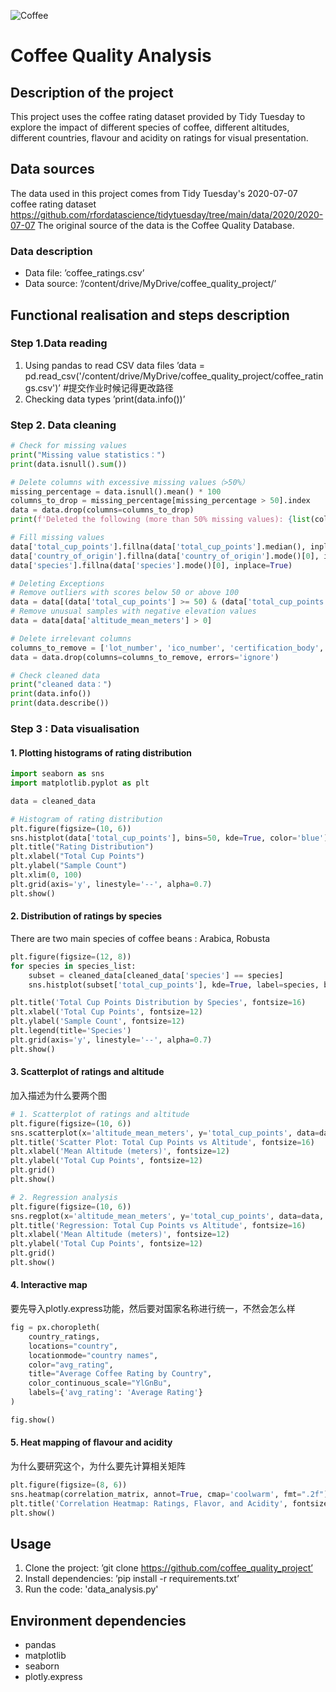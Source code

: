 ![Coffee](https://img.freepik.com/premium-photo/white-coffee-cup-roasted-coffee-beans-around_35570-794.jpg)
# Coffee Quality Analysis
## Description of the project
This project uses the coffee rating dataset provided by Tidy Tuesday to explore the impact of different species of coffee, different altitudes, different countries, flavour and acidity on ratings for visual presentation.
   
## Data sources
The data used in this project comes from Tidy Tuesday's 2020-07-07 coffee rating dataset https://github.com/rfordatascience/tidytuesday/tree/main/data/2020/2020-07-07
The original source of the data is the Coffee Quality Database.

### Data description
- Data file: ’coffee_ratings.csv’
- Data source: ’/content/drive/MyDrive/coffee_quality_project/’

## Functional realisation and steps description
### Step 1.Data reading
1. Using pandas to read CSV data files
’data = pd.read_csv('/content/drive/MyDrive/coffee_quality_project/coffee_ratings.csv')’ #提交作业时候记得更改路径
2. Checking data types
’print(data.info())’

### Step 2. Data cleaning
```python
# Check for missing values
print("Missing value statistics：")
print(data.isnull().sum())

# Delete columns with excessive missing values（>50%）
missing_percentage = data.isnull().mean() * 100
columns_to_drop = missing_percentage[missing_percentage > 50].index
data = data.drop(columns=columns_to_drop)
print(f'Deleted the following (more than 50% missing values): {list(columns_to_drop)}')

# Fill missing values
data['total_cup_points'].fillna(data['total_cup_points'].median(), inplace=True)
data['country_of_origin'].fillna(data['country_of_origin'].mode()[0], inplace=True)
data['species'].fillna(data['species'].mode()[0], inplace=True)

# Deleting Exceptions
# Remove outliers with scores below 50 or above 100
data = data[(data['total_cup_points'] >= 50) & (data['total_cup_points'] <= 100)]
# Remove unusual samples with negative elevation values
data = data[data['altitude_mean_meters'] > 0]

# Delete irrelevant columns
columns_to_remove = ['lot_number', 'ico_number', 'certification_body', 'expiration']
data = data.drop(columns=columns_to_remove, errors='ignore')

# Check cleaned data
print("cleaned data：")
print(data.info())
print(data.describe())
```

### Step 3 : Data visualisation
#### 1. Plotting histograms of rating distribution
```python
import seaborn as sns
import matplotlib.pyplot as plt

data = cleaned_data

# Histogram of rating distribution
plt.figure(figsize=(10, 6))
sns.histplot(data['total_cup_points'], bins=50, kde=True, color='blue')
plt.title("Rating Distribution")
plt.xlabel("Total Cup Points")
plt.ylabel("Sample Count")
plt.xlim(0, 100)
plt.grid(axis='y', linestyle='--', alpha=0.7)
plt.show()
```
#### 2. Distribution of ratings by species
There are two main species of coffee beans : Arabica, Robusta
```python
plt.figure(figsize=(12, 8))
for species in species_list:
    subset = cleaned_data[cleaned_data['species'] == species]
    sns.histplot(subset['total_cup_points'], kde=True, label=species, bins=30, alpha=0.5)

plt.title('Total Cup Points Distribution by Species', fontsize=16)
plt.xlabel('Total Cup Points', fontsize=12)
plt.ylabel('Sample Count', fontsize=12)
plt.legend(title='Species')
plt.grid(axis='y', linestyle='--', alpha=0.7)
plt.show()
```

#### 3. Scatterplot of ratings and altitude
加入描述为什么要两个图
```python
# 1. Scatterplot of ratings and altitude
plt.figure(figsize=(10, 6))
sns.scatterplot(x='altitude_mean_meters', y='total_cup_points', data=data, alpha=0.6, color='blue')
plt.title('Scatter Plot: Total Cup Points vs Altitude', fontsize=16)
plt.xlabel('Mean Altitude (meters)', fontsize=12)
plt.ylabel('Total Cup Points', fontsize=12)
plt.grid()
plt.show()

# 2. Regression analysis
plt.figure(figsize=(10, 6))
sns.regplot(x='altitude_mean_meters', y='total_cup_points', data=data, scatter_kws={'alpha': 0.5}, line_kws={'color': 'red'})
plt.title('Regression: Total Cup Points vs Altitude', fontsize=16)
plt.xlabel('Mean Altitude (meters)', fontsize=12)
plt.ylabel('Total Cup Points', fontsize=12)
plt.grid()
plt.show()
```

#### 4. Interactive map
要先导入plotly.express功能，然后要对国家名称进行统一，不然会怎么样
```python
fig = px.choropleth(
    country_ratings,
    locations="country",
    locationmode="country names",
    color="avg_rating",
    title="Average Coffee Rating by Country",
    color_continuous_scale="YlGnBu",
    labels={'avg_rating': 'Average Rating'}
)

fig.show()
```
#### 5. Heat mapping of flavour and acidity
为什么要研究这个，为什么要先计算相关矩阵
```python
plt.figure(figsize=(8, 6))
sns.heatmap(correlation_matrix, annot=True, cmap='coolwarm', fmt=".2f")
plt.title('Correlation Heatmap: Ratings, Flavor, and Acidity', fontsize=16)
plt.show()
```

## Usage
1. Clone the project: ’git clone https://github.com/coffee_quality_project’
2. Install dependencies: ’pip install -r requirements.txt’
3. Run the code: 'data_analysis.py'

## Environment dependencies
- pandas
- matplotlib
- seaborn
- plotly.express
